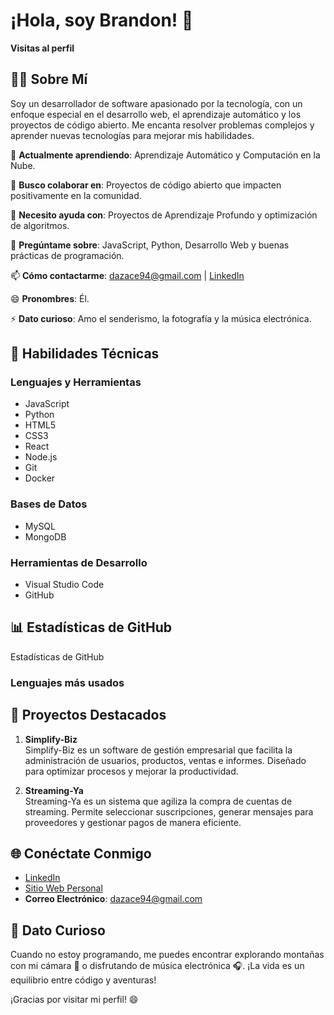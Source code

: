 # ¡Hola, soy Brandon! 👋
**Visitas al perfil**

## 👨‍💻 Sobre Mí
Soy un desarrollador de software apasionado por la tecnología, con un enfoque especial en el desarrollo web, el aprendizaje automático y los proyectos de código abierto. Me encanta resolver problemas complejos y aprender nuevas tecnologías para mejorar mis habilidades.

🌱 **Actualmente aprendiendo**: Aprendizaje Automático y Computación en la Nube.

👯 **Busco colaborar en**: Proyectos de código abierto que impacten positivamente en la comunidad.

🤔 **Necesito ayuda con**: Proyectos de Aprendizaje Profundo y optimización de algoritmos.

💬 **Pregúntame sobre**: JavaScript, Python, Desarrollo Web y buenas prácticas de programación.

📫 **Cómo contactarme**: dazace94@gmail.com | [LinkedIn](https://www.linkedin.com/in/tu-perfil)

😄 **Pronombres**: Él.

⚡ **Dato curioso**: Amo el senderismo, la fotografía y la música electrónica.

## 🚀 Habilidades Técnicas

### Lenguajes y Herramientas
- JavaScript
- Python
- HTML5
- CSS3
- React
- Node.js
- Git
- Docker

### Bases de Datos
- MySQL
- MongoDB

### Herramientas de Desarrollo
- Visual Studio Code
- GitHub

## 📊 Estadísticas de GitHub
Estadísticas de GitHub

### Lenguajes más usados

## 🌟 Proyectos Destacados

1. **Simplify-Biz**  
   Simplify-Biz es un software de gestión empresarial que facilita la administración de usuarios, productos, ventas e informes. Diseñado para optimizar procesos y mejorar la productividad.

2. **Streaming-Ya**  
   Streaming-Ya es un sistema que agiliza la compra de cuentas de streaming. Permite seleccionar suscripciones, generar mensajes para proveedores y gestionar pagos de manera eficiente.

## 🌐 Conéctate Conmigo
- [LinkedIn](https://www.linkedin.com/in/tu-perfil)
- [Sitio Web Personal](https://www.tusitioweb.com)
- **Correo Electrónico**: dazace94@gmail.com

## 📌 Dato Curioso
Cuando no estoy programando, me puedes encontrar explorando montañas con mi cámara 📸 o disfrutando de música electrónica 🎧. ¡La vida es un equilibrio entre código y aventuras!

¡Gracias por visitar mi perfil! 😄
